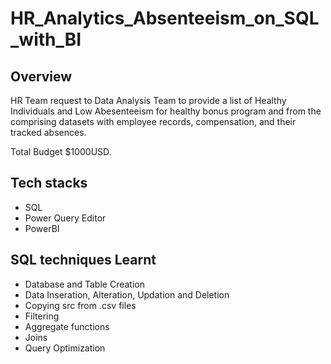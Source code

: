 # HR_Analytics_Absenteeism_on_SQL_with_BI

## Overview

HR Team request to Data Analysis Team to provide a list of Healthy Individuals and Low Abesenteeism for healthy bonus program and from
the comprising datasets with employee records, compensation, and their tracked absences.

Total Budget $1000USD.

## Tech stacks
  - SQL
  - Power Query Editor
  - PowerBI
    
## SQL techniques Learnt
  - Database and Table Creation
  - Data Inseration, Alteration, Updation and Deletion
  - Copying src from .csv files
  - Filtering
  - Aggregate functions
  - Joins
  - Query Optimization
    
